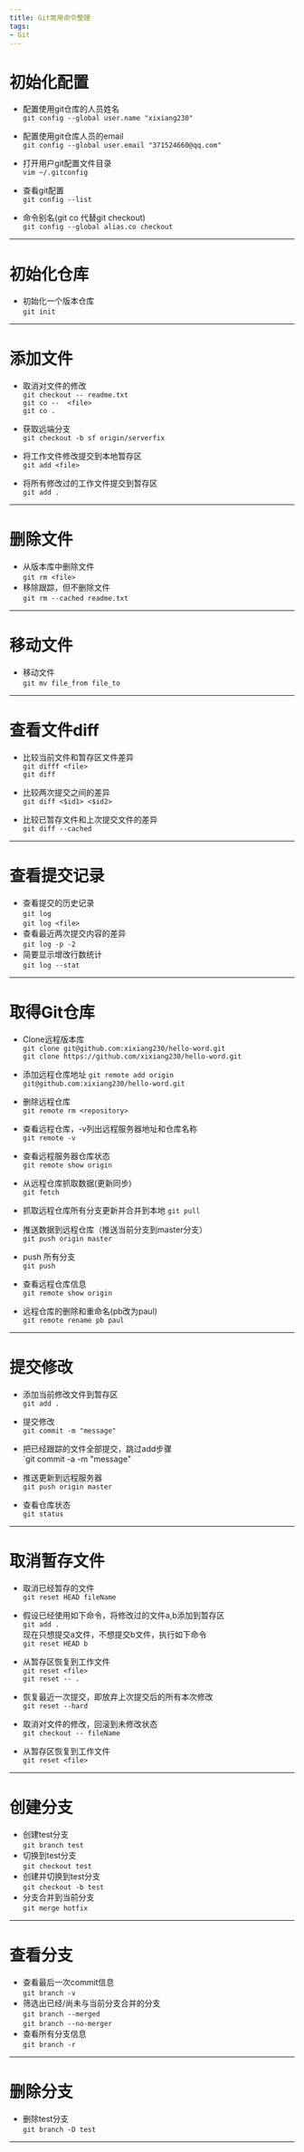 ```yaml
---
title: Git常用命令整理
tags:
- Git
---
```

# 初始化配置
* 配置使用git仓库的人员姓名  
`git config --global user.name "xixiang230"`

* 配置使用git仓库人员的email  
`git config --global user.email "371524660@qq.com"`

<!-- more -->
* 打开用户git配置文件目录  
`vim ~/.gitconfig`

* 查看git配置  
`git config --list`  

* 命令别名(git co 代替git checkout)  
`git config --global alias.co checkout`
---    
# 初始化仓库  
* 初始化一个版本仓库  
`git init`  
---  

# 添加文件  
* 取消对文件的修改  
`git checkout -- readme.txt`    
`git co --  <file>`  
`git co .`  
* 获取远端分支  
`git checkout -b sf origin/serverfix`  
* 将工作文件修改提交到本地暂存区  
`git add <file>`  

* 将所有修改过的工作文件提交到暂存区  
`git add .`    
---  
# 删除文件  
* 从版本库中删除文件  
`git rm <file>`  
* 移除跟踪，但不删除文件  
`git rm --cached readme.txt`  
---  
# 移动文件  
* 移动文件  
`git mv file_from file_to`  
---  
# 查看文件diff  
* 比较当前文件和暂存区文件差异  
`git difff <file>`  
`git diff`  

* 比较两次提交之间的差异  
`git diff <$id1> <$id2>`  

* 比较已暂存文件和上次提交文件的差异  
 `git diff --cached`  
 ---
# 查看提交记录  
* 查看提交的历史记录    
`git log`  
`git log <file>`  
* 查看最近两次提交内容的差异  
`git log -p -2`  
* 简要显示增改行数统计  
`git log --stat`   
---  
# 取得Git仓库  
* Clone远程版本库  
`git clone git@github.com:xixiang230/hello-word.git`  
`git clone https://github.com/xixiang230/hello-word.git`

* 添加远程仓库地址
`git remote add origin git@github.com:xixiang230/hello-word.git`  

* 删除远程仓库  
`git remote rm <repository>`  

* 查看远程仓库，-v列出远程服务器地址和仓库名称  
`git remote -v`  

* 查看远程服务器仓库状态  
`git remote show origin`  

* 从远程仓库抓取数据(更新同步)  
`git fetch`  

* 抓取远程仓库所有分支更新并合并到本地
`git pull`  

* 推送数据到远程仓库（推送当前分支到master分支）  
`git push origin master`  

* push 所有分支  
`git push`  

* 查看远程仓库信息  
`git remote show origin`  

* 远程仓库的删除和重命名(pb改为paul)  
`git remote rename pb paul`  
---  
# 提交修改  

* 添加当前修改文件到暂存区  
`git add .`  

* 提交修改  
`git commit -m "message"`  

* 把已经跟踪的文件全部提交，跳过add步骤  
`git commit -a -m "message"

* 推送更新到远程服务器  
`git push origin master`  

* 查看仓库状态  
`git status`  
---  
# 取消暂存文件  
* 取消已经暂存的文件  
`git reset HEAD fileName`  

* 假设已经使用如下命令，将修改过的文件a,b添加到暂存区    
`git add .`  
现在只想提交a文件，不想提交b文件，执行如下命令  
`git reset HEAD b`

* 从暂存区恢复到工作文件  
`git reset <file>`  
`git reset -- .`  
 
* 恢复最近一次提交，即放弃上次提交后的所有本次修改  
`git reset --hard`  

* 取消对文件的修改，回滚到未修改状态  
`git checkout -- fileName`

* 从暂存区恢复到工作文件  
`git reset <file>`  
---  
# 创建分支  
* 创建test分支  
`git branch test`  
* 切换到test分支  
`git checkout test`  
* 创建并切换到test分支  
`git checkout -b test`  
* 分支合并到当前分支  
`git merge hotfix`  
---  
# 查看分支  
* 查看最后一次commit信息  
`git branch -v`  
* 筛选出已经/尚未与当前分支合并的分支  
`git branch --merged`  
`git branch --no-merger`  
* 查看所有分支信息  
`git branch -r`  
--- 
# 删除分支  
* 删除test分支  
`git branch -D test`  
--- 

